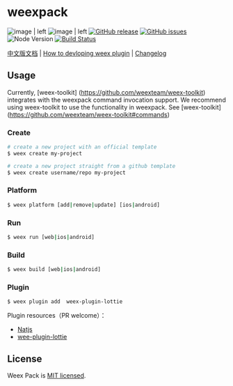 # weexpack

![image | left](https://img.shields.io/badge/PRs-welcome-brightgreen.svg "")
![image | left](https://img.shields.io/badge/license-Apache--2.0-brightgreen.svg "")
[![GitHub release](https://img.shields.io/github/release/weexteam/weex-pack.svg)](https://github.com/weexteam/weex-pack/releases)  [![GitHub issues](https://img.shields.io/github/issues/weexteam/weex-pack.svg)](https://github.com/weexteam/weex-pack/issues)
![Node Version](https://img.shields.io/node/v/weex-pack.svg "Node Version")
[![Build Status](https://travis-ci.org/weexteam/weex-pack.svg?branch=master)](https://travis-ci.org/weexteam/weex-pack)

[中文版文档](./README.md)
|
[How to devloping weex plugin](./doc/en/how-to-devloping-weex-plugin.md)
|
[Changelog](./CHANGELOG.en.md)

## Usage

Currently, [weex-toolkit] (https://github.com/weexteam/weex-toolkit) integrates with the weexpack command invocation support. We recommend using weex-toolkit to use the functionality in weexpack. See [weex-toolkit] (https://github.com/weexteam/weex-toolkit#commands)

### Create

```bash
# create a new project with an official template
$ weex create my-project

# create a new project straight from a github template
$ weex create username/repo my-project
```

### Platform

``` bash
$ weex platform [add|remove|update] [ios|android]

```
### Run

``` bash
$ weex run [web|ios|android]
```

### Build
``` bash
$ weex build [web|ios|android]
```

### Plugin

```
$ weex plugin add  weex-plugin-lottie
```

Plugin resources（PR welcome）：
- [Natjs](https://github.com/natjs/nat)
- [wee-plugin-lottie](https://github.com/acton393/WeexLottie)

## License

Weex Pack is [MIT licensed](./LICENSE).
